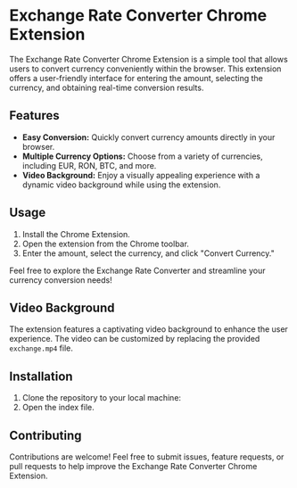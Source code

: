 # Exchange Rate Converter Chrome Extension

The Exchange Rate Converter Chrome Extension is a simple tool that allows users to convert currency conveniently within the browser. This extension offers a user-friendly interface for entering the amount, selecting the currency, and obtaining real-time conversion results.

## Features

- **Easy Conversion:** Quickly convert currency amounts directly in your browser.
- **Multiple Currency Options:** Choose from a variety of currencies, including EUR, RON, BTC, and more.
- **Video Background:** Enjoy a visually appealing experience with a dynamic video background while using the extension.

## Usage

1. Install the Chrome Extension.
2. Open the extension from the Chrome toolbar.
3. Enter the amount, select the currency, and click "Convert Currency."

Feel free to explore the Exchange Rate Converter and streamline your currency conversion needs!

## Video Background

The extension features a captivating video background to enhance the user experience. The video can be customized by replacing the provided `exchange.mp4` file.

## Installation

1. Clone the repository to your local machine: 
2. Open the index file.

## Contributing

Contributions are welcome! Feel free to submit issues, feature requests, or pull requests to help improve the Exchange Rate Converter Chrome Extension.


